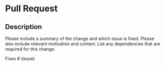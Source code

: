 # Pull Request

## Description

Please include a summary of the change and which issue is fixed. Please also include relevant motivation and context. List any dependencies that are required for this change.

<!-- github-pr-analyser-replace-line -->

Fixes # (issue)
